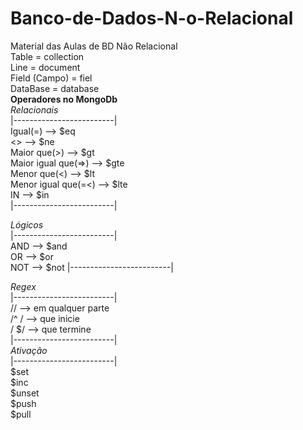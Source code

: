 # Banco-de-Dados-N-o-Relacional
Material das Aulas de BD Não Relacional  
Table = collection  
Line = document  
Field (Campo) = fiel  
DataBase = database  
**Operadores no MongoDb**  
*Relacionais*  
|-------------------------|  
Igual(=) --> $eq  
<> --> $ne  
Maior que(>) --> $gt  
Maior igual que(=>) --> $gte  
Menor que(<) --> $lt  
Menor igual que(=<) --> $lte  
IN --> $in  
|-------------------------|  
  
*Lógicos*  
|-------------------------|  
AND --> $and  
OR --> $or  
NOT --> $not
|-------------------------|  
  
*Regex*  
|-------------------------|  
// --> em qualquer parte  
/^ / --> que inicie  
/ $/ --> que termine  
|-------------------------|  
*Ativação*  
|-------------------------|  
$set  
$inc  
$unset  
$push  
$pull

